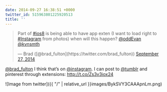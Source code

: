 ```yaml
---
date: 2014-09-27 16:38:51 +0000
twitter_id: 515963801225920513
title: ''
---
```


<blockquote class="twitter-tweet"><p lang="en" dir="ltr">Part of <a href="https://twitter.com/hashtag/ios8?src=hash&amp;ref_src=twsrc%5Etfw">#ios8</a> is being able to have app exten (I want to load right to <a href="https://twitter.com/hashtag/Instagram?src=hash&amp;ref_src=twsrc%5Etfw">#Instagram</a> from photos) when will this happen? <a href="https://twitter.com/oddEvan?ref_src=twsrc%5Etfw">@oddEvan</a> <a href="https://twitter.com/kvnsmth?ref_src=twsrc%5Etfw">@kvnsmth</a></p>&mdash; Brad ([@brad_fulton](https://twitter.com/brad_fulton)) <a href="https://twitter.com/brad_fulton/status/515959796181528578?ref_src=twsrc%5Etfw">September 27, 2014</a></blockquote>
<script async src="https://platform.twitter.com/widgets.js" charset="utf-8"></script>

[@brad_fulton](https://twitter.com/brad_fulton) I think that’s on [@instagram](https://twitter.com/instagram). I can post to [@tumblr](https://twitter.com/tumblr) and pinterest through extensions: http://t.co/Zs3v3iox24

![Image from twitter]({{ "/" | relative_url  }}images/BykSVY3CAAApnLm.png)
